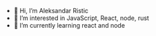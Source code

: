 - 👋 Hi, I’m Aleksandar Ristic
- 👀 I’m interested in JavaScript, React, node, rust
- 🌱 I’m currently learning react and node

<!---
aristicquantox/aristicquantox is a ✨ special ✨ repository because its `README.md` (this file) appears on your GitHub profile.
You can click the Preview link to take a look at your changes.
--->

